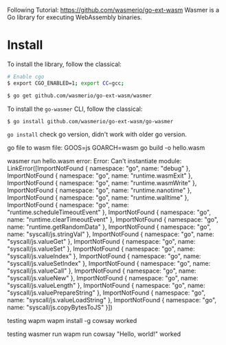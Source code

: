 Following Tutorial: https://github.com/wasmerio/go-ext-wasm
Wasmer is a Go library for executing WebAssembly binaries.

# Install

To install the library, follow the classical:

```sh
# Enable cgo
$ export CGO_ENABLED=1; export CC=gcc;

$ go get github.com/wasmerio/go-ext-wasm/wasmer
```

To install the `go-wasmer` CLI, follow the classical:

```sh
$ go install github.com/wasmerio/go-ext-wasm/go-wasmer
```

`go install` check go version, didn't work with older go version.

go file to wasm file:
GOOS=js GOARCH=wasm go build -o hello.wasm

wasmer run hello.wasm error:
Error: Can't instantiate module: LinkError([ImportNotFound { namespace: "go", name: "debug" }, ImportNotFound { namespace: "go", name: "runtime.wasmExit" }, ImportNotFound { namespace: "go", name: "runtime.wasmWrite" }, ImportNotFound { namespace: "go", name: "runtime.nanotime" }, ImportNotFound { namespace: "go", name: "runtime.walltime" }, ImportNotFound { namespace: "go", name: "runtime.scheduleTimeoutEvent" }, ImportNotFound { namespace: "go", name: "runtime.clearTimeoutEvent" }, ImportNotFound { namespace: "go", name: "runtime.getRandomData" }, ImportNotFound { namespace: "go", name: "syscall/js.stringVal" }, ImportNotFound { namespace: "go", name: "syscall/js.valueGet" }, ImportNotFound { namespace: "go", name: "syscall/js.valueSet" }, ImportNotFound { namespace: "go", name: "syscall/js.valueIndex" }, ImportNotFound { namespace: "go", name: "syscall/js.valueSetIndex" }, ImportNotFound { namespace: "go", name: "syscall/js.valueCall" }, ImportNotFound { namespace: "go", name: "syscall/js.valueNew" }, ImportNotFound { namespace: "go", name: "syscall/js.valueLength" }, ImportNotFound { namespace: "go", name: "syscall/js.valuePrepareString" }, ImportNotFound { namespace: "go", name: "syscall/js.valueLoadString" }, ImportNotFound { namespace: "go", name: "syscall/js.copyBytesToJS" }])

testing wapm 
wapm install -g cowsay
worked

testing wasmer run
wapm run cowsay "Hello, world!"
worked
